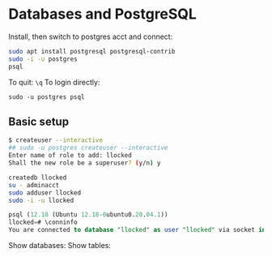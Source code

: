 # Databases and PostgreSQL

Install, then switch to postgres acct and connect:
```sh
sudo apt install postgresql postgresql-contrib
sudo -i -u postgres
psql
```
To quit: `\q`
To login directly: 
```
sudo -u postgres psql
```

## Basic setup 

```sh
$ createuser --interactive
## sudo -u postgres createuser --interactive
Enter name of role to add: llocked
Shall the new role be a superuser? (y/n) y
```
```sh
createdb llocked
su - adminacct
sudo adduser llocked
sudo -i -u llocked
```
```sql
psql (12.18 (Ubuntu 12.18-0ubuntu0.20.04.1))
llocked=# \conninfo
You are connected to database "llocked" as user "llocked" via socket in "/var/run/postgresql" at port "5433".
```
Show databases: 
Show tables: 
